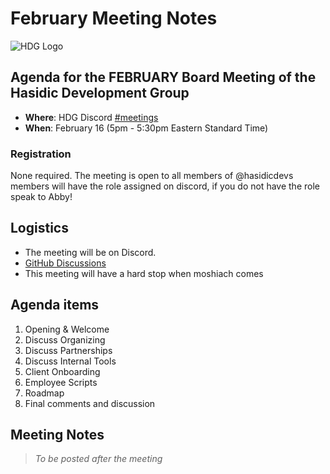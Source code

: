 # February Meeting Notes

![HDG Logo](https://user-images.githubusercontent.com/14003326/219539406-3ea41e1c-fbea-4963-9882-3874f77fc493.png)

## Agenda for the FEBRUARY Board Meeting of the Hasidic Development Group

- **Where**: HDG Discord [#meetings](https://discord.gg/KpGXAEnVnv)
- **When**: February 16 (5pm - 5:30pm Eastern Standard Time)

### Registration

None required. The meeting is open to all members of @hasidicdevs members will have the role assigned on discord, if you do not have the role speak to Abby!

## Logistics

* The meeting will be on Discord.
* [GitHub Discussions](https://github.com/orgs/hasidicdevs/discussions)
* This meeting will have a hard stop when moshiach comes

## Agenda items

1. Opening & Welcome
1. Discuss Organizing
1. Discuss Partnerships
1. Discuss Internal Tools
  1. Client Onboarding
  1. Employee Scripts
1. Roadmap
1. Final comments and discussion

## Meeting Notes

> *To be posted after the meeting*